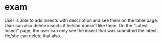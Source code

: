 # exam
User is able to add insects with description and see them on the table page. User can also delete insects if he/she doesn't like them.
On the "Latest Insect" page, the user can only see the insect that was submitted the latest. He/she can delete that also.
